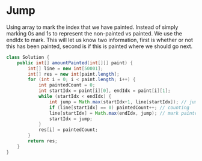 # Jump

Using array to mark the index that we have painted. Instead of simply marking 0s and 1s to represent the non-painted vs painted. We use the endIdx to mark. This will let us know two information, first is whether or not this has been painted, second is if this is painted where we should go next.

```java
class Solution {
    public int[] amountPainted(int[][] paint) {
        int[] line = new int[50001];
        int[] res = new int[paint.length];
        for (int i = 0; i < paint.length; i++) {
            int paintedCount = 0;
            int startIdx = paint[i][0], endIdx = paint[i][1];
            while (startIdx < endIdx) {
                int jump = Math.max(startIdx+1, line[startIdx]); // jump one or jump more
                if (line[startIdx] == 0) paintedCount++; // counting
                line[startIdx] = Math.max(endIdx, jump); // mark painted and jump
                startIdx = jump;
            }
            res[i] = paintedCount;
        }
        return res;
    }
}
```
